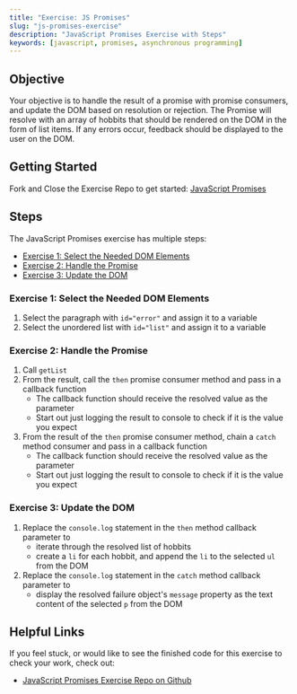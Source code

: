 ```yaml
---
title: "Exercise: JS Promises"
slug: "js-promises-exercise"
description: "JavaScript Promises Exercise with Steps"
keywords: [javascript, promises, asynchronous programming]
---
```


## Objective

Your objective is to handle the result of a promise with promise consumers, and update the DOM based on resolution or rejection. The Promise will resolve with an array of hobbits that should be rendered on the DOM in the form of list items. If any errors occur, feedback should be displayed to the user on the DOM.

## Getting Started

Fork and Close the Exercise Repo to get started: [JavaScript Promises](https://github.com/Bryantellius/JavaScript_Promises)

## Steps

The JavaScript Promises exercise has multiple steps:

- [Exercise 1: Select the Needed DOM Elements](#exercise-1-select-the-needed-dom-elements)
- [Exercise 2: Handle the Promise](#exercise-2-handle-the-promise)
- [Exercise 3: Update the DOM](#exercise-3-update-the-dom)

### Exercise 1: Select the Needed DOM Elements

1. Select the paragraph with `id="error"` and assign it to a variable
2. Select the unordered list with `id="list"` and assign it to a variable

### Exercise 2: Handle the Promise

1. Call `getList`
2. From the result, call the `then` promise consumer method and pass in a callback function
   - The callback function should receive the resolved value as the parameter
   - Start out just logging the result to console to check if it is the value you expect
3. From the result of the `then` promise consumer method, chain a `catch` method consumer and pass in a callback function
   - The callback function should receive the resolved value as the parameter
   - Start out just logging the result to console to check if it is the value you expect

### Exercise 3: Update the DOM

1. Replace the `console.log` statement in the `then` method callback parameter to
   - iterate through the resolved list of hobbits
   - create a `li` for each hobbit, and append the `li` to the selected `ul` from the DOM
2. Replace the `console.log` statement in the `catch` method callback parameter to
   - display the resolved failure object's `message` property as the text content of the selected `p` from the DOM

## Helpful Links

If you feel stuck, or would like to see the finished code for this exercise to check your work, check out:

<!-- - [JavaScript Promises Exercise Video on Vimeo](#) -->
- [JavaScript Promises Exercise Repo on Github](https://github.com/Bryantellius/JavaScript_Promises/tree/Answer)
